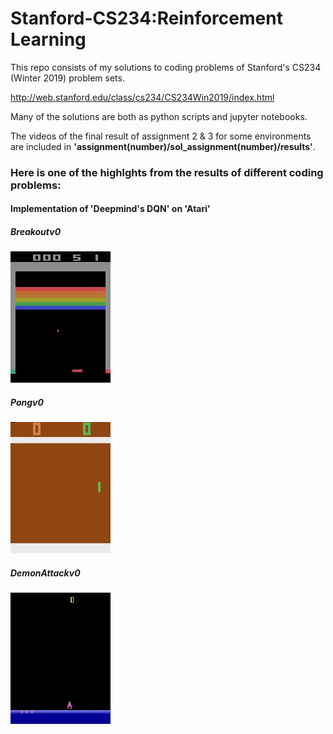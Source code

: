 # Stanford-CS234:Reinforcement Learning
This repo consists of my solutions to coding problems of Stanford's CS234 (Winter 2019) problem sets.

http://web.stanford.edu/class/cs234/CS234Win2019/index.html

Many of the solutions are both as python scripts and jupyter notebooks.

The videos of the final result of assignment 2 & 3 for some environments are included in  **'assignment(number)/sol_assignment(number)/results'**.

### Here is one of the highlghts from the results of different coding problems: 
#### Implementation of 'Deepmind's DQN' on 'Atari'

##### Breakoutv0
![](https://github.com/RUFFY-369/stanford-cs234_psets_sol/blob/master/assignment2/sol_assignment2/results/q5_train_atari_nature(env-%20Breakoutv0)/openaigym.video.9.103.video000000.gif)

##### Pongv0
![](https://github.com/RUFFY-369/stanford-cs234_psets_sol/blob/master/assignment2/sol_assignment2/results/q5_train_atari_nature(env-%20Pongv0)/openaigym.video.9.101.video000000.gif)

##### DemonAttackv0
![](https://github.com/RUFFY-369/stanford-cs234_psets_sol/blob/master/assignment2/sol_assignment2/results/q5_train_atari_nature(env-DemonAttackv0)/openaigym.video.20.105.video000000.gif)
